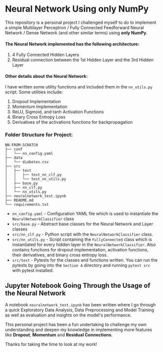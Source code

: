 # Neural Network Using only NumPy

This repository is a personal project I challenged myself to do to implement a
simple Multilayer Perceptron / Fully Connected Feedforward Neural Network / Dense
Network (and other similar terms) using **only NumPy**. 

#### The Neural Network implemented has the following architecture:
1. 4 Fully Connected Hidden Layers
2. Residual connection between the 1st Hidden Layer and the 3rd Hidden Layer

#### Other details about the Neural Network:
I have written some utility functions and included them in the `nn_utils.py` script.
Some utilities include:
1. Dropout Implementation
2. Momentum Implementation
3. ReLU, Sigmoid, and tanh Activation Functions
4. Binary Cross Entropy Loss
5. Derivatives of the activations functions for backpropagation

### Folder Structure for Project:
```
NN-FROM-SCRATCH
├── conf
│   └── nn_config.yaml
├── data
│   └── diabetes.csv
├── src
│   ├── test
│   │   ├── test_nn_clf.py
│   │   └── test_nn_utils.py
│   ├── base.py
│   ├── nn_clf.py
│   └── nn_utils.py
├── neuralnetwork_test.ipynb
├── README.md
└── requirements.txt
```
* `nn_config.yaml` - Configuration YAML file which is used to instantiate the
  `NeuralNetworkClassifier` class
* `src/base.py` - Abstract base classes for the Neural Network and Layer classes
* `src/nn_clf.py` - Python script with the `NeuralNetworkClassifier` class. 
* `src/nn_utils.py` - Script containing the `FullyConnected` class which is instantiated
  for every hidden layer in the `NeuralNetworkClassifier`. Also contains functions for
  dropout implementation, activation functions, their derivatives, and binary cross
  entropy loss.
* `src/test` - Pytests for the classes and functions written. You can run the pytests by
  going into the `Section A` directory and running `pytest src` with pytest installed.
  

## Jupyter Notebook Going Through the Usage of the Neural Network
A notebook  `neuralnetwork_test.ipynb` has been written where I go through a quick
Exploratory Data Analysis, Data Preprocessing and Model Training as well as evaluation
and insights on the model's performance. 

This personal project has been a fun undertaking to challenge my own understanding and
deepen my knowledge in implementing more features like **Dropout**, **Momentum** and
**Residual Connections**.

Thanks for taking the time to look at my work!
